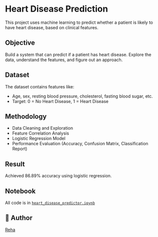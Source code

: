 # Heart Disease Prediction 

This project uses machine learning to predict whether a patient is likely to have heart disease, based on clinical features.

##  Objective
Build a system that can predict if a patient has heart disease. Explore the data, understand the features, and figure out an approach.

## Dataset
The dataset contains features like:
- Age, sex, resting blood pressure, cholesterol, fasting blood sugar, etc.
- Target: 0 = No Heart Disease, 1 = Heart Disease

## Methodology
- Data Cleaning and Exploration
- Feature Correlation Analysis
- Logistic Regression Model
- Performance Evaluation (Accuracy, Confusion Matrix, Classification Report)

## Result
Achieved 86.89% accuracy using logistic regression.

## Notebook
All code is in [`heart_disease_predictor.ipynb`](./heart_disease_predictor.ipynb)


## 📌 Author
[Reha](https://github.com/rehanair08)


